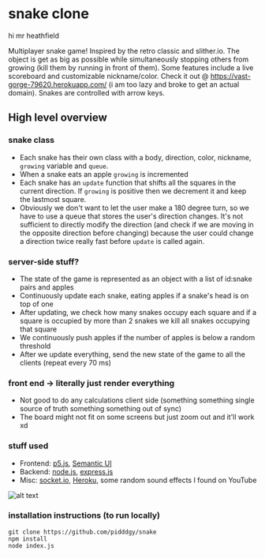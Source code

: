 # snake clone
hi mr heathfield

Multiplayer snake game! Inspired by the retro classic and slither.io. The object is get as big as possible while simultaneously stopping others from growing (kill them by running in front of them). Some features include a live scoreboard and customizable nickname/color. Check it out @ https://vast-gorge-79620.herokuapp.com/ (i am too lazy and broke to get an actual domain). Snakes are controlled with arrow keys.

## High level overview
### snake class
- Each snake has their own class with a body, direction, color, nickname, `growing` variable and `queue`.
- When a snake eats an apple `growing` is incremented
- Each snake has an `update` function that shifts all the squares in the current direction. If `growing` is positive then we decrement it and keep the lastmost square.
- Obviously we don't want to let the user make a 180 degree turn, so we have to use a queue that stores the user's direction changes. It's not sufficient to directly modify the direction (and check if we are moving in the opposite direction before changing) because the user could change a direction twice really fast before `update` is called again.

### server-side stuff?

- The state of the game is represented as an object with a list of id:snake pairs and apples
- Continuously update each snake, eating apples if a snake's head is on top of one
- After updating, we check how many snakes occupy each square and if a square is occupied by more than 2 snakes we kill all snakes occupying that square
- We continuously push apples if the number of apples is below a random threshold
- After we update everything, send the new state of the game to all the clients (repeat every 70 ms)

### front end -> literally just render everything

- Not good to do any calculations client side (something something single source of truth something something out of sync)
- The board might not fit on some screens but just zoom out and it'll work xd

### stuff used
- Frontend: [p5.js](https://p5js.org), [Semantic UI](https://semantic-ui.com/)
- Backend: [node.js](https://nodejs.org/en/), [express.js](https://expressjs.com/)
- Misc: [socket.io](socket.io), [Heroku](https://www.heroku.com/), some random sound effects I found on YouTube

![alt text](https://i.imgur.com/2KLubDB.png)

### installation instructions (to run locally)

```
git clone https://github.com/pidddgy/snake
npm install
node index.js
```